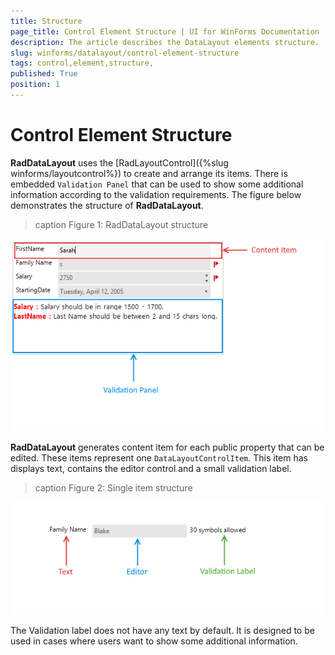 ```yaml
---
title: Structure 
page_title: Control Element Structure | UI for WinForms Documentation
description: The article describes the DataLayout elements structure.
slug: winforms/datalayout/control-element-structure
tags: control,element,structure,
published: True
position: 1
---
```


# Control Element Structure 

__RadDataLayout__ uses the [RadLayoutControl]({%slug winforms/layoutcontrol%}) to create and arrange its items. There is embedded `Validation Panel` that can be used to show some additional information according to the validation requirements. The figure below demonstrates the structure of __RadDataLayout__.

>caption Figure 1: RadDataLayout structure

![datalayout-structure 001](images/datalayout-structure001.png)

__RadDataLayout__ generates content item for each public property that can be edited. These items represent one `DataLayoutControlItem`. This item has displays text, contains the editor control and a small validation label.

>caption Figure 2: Single item structure

![datalayout-structure 002](images/datalayout-structure002.png)

The Validation label does not have any text by default. It is designed to be used in cases where users want to show some additional information. 
